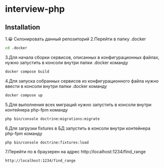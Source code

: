 # interview-php
## Installation

1.😀 Склонировать данный репозиторий
2.Перейти в папку .docker
```sh
cd .docker
``` 
3.Для начала сборки сервисов, описанных в конфигурационных файлах, нужно запустить в консоли внутри папки .docker команду
```sh
docker compose build
``` 
4.Для запуска собранных сервисов из конфигурационного файла нужно ввести в консоли внутри папки .docker команду
```sh
docker compose up
``` 
5.Для выполнения всех миграций нужно запустить в консоли внутри контейнера php-fpm команду 
```sh
php bin/console doctrine:migrations:migrate
```
6.Для загрузки fixtures в БД запустить в консоли внутри контейнера php-fpm команду 
```sh
php bin/console doctrine:fixtures:load
```
7.Перейти по в браузерен на адрес http://localhost:1234/find_range
```sh
http://localhost:1234/find_range
```